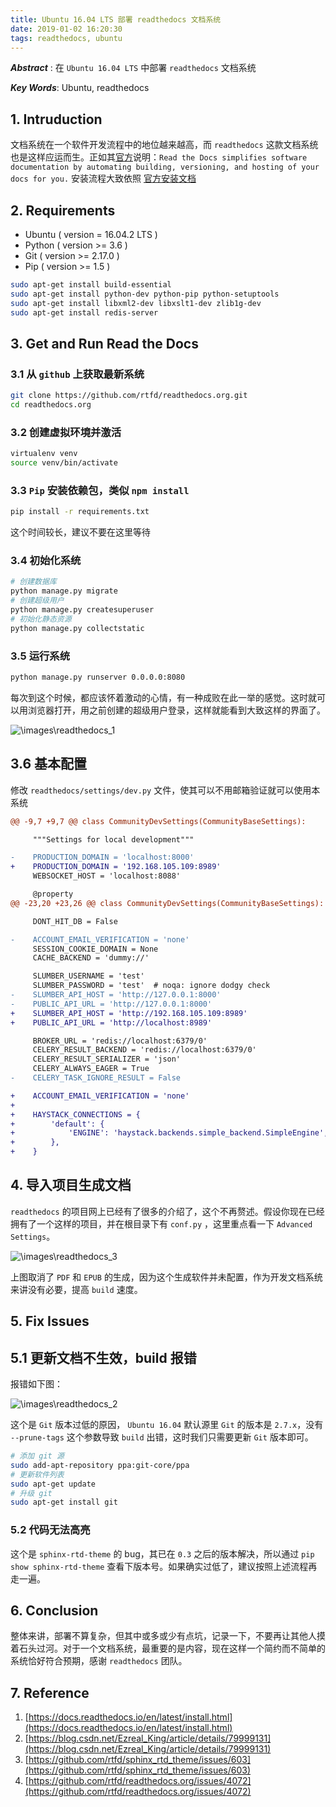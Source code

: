 ```yaml
---
title: Ubuntu 16.04 LTS 部署 readthedocs 文档系统
date: 2019-01-02 16:20:30
tags: readthedocs, ubuntu
---
```


***Abstract*** : 在 `Ubuntu 16.04 LTS` 中部署 `readthedocs`  文档系统

***Key Words***: Ubuntu, readthedocs

## 1. Intruduction

文档系统在一个软件开发流程中的地位越来越高，而 `readthedocs` 这款文档系统也是这样应运而生。正如其[官方](https://readthedocs.org/)说明：`Read the Docs simplifies software documentation by automating building, versioning, and hosting of your docs for you.` 安装流程大致依照 [官方安装文档](https://docs.readthedocs.io/en/latest/install.html)

## 2. Requirements

* Ubuntu ( version = 16.04.2 LTS )
* Python ( version >= 3.6 )
* Git ( version >= 2.17.0 )
* Pip ( version >= 1.5 )

```bash
sudo apt-get install build-essential
sudo apt-get install python-dev python-pip python-setuptools
sudo apt-get install libxml2-dev libxslt1-dev zlib1g-dev
sudo apt-get install redis-server
```

## 3. Get and Run Read the Docs

### 3.1 从 `github` 上获取最新系统

```bash
git clone https://github.com/rtfd/readthedocs.org.git
cd readthedocs.org
```

### 3.2 创建虚拟环境并激活

```bash
virtualenv venv
source venv/bin/activate
```

### 3.3 `Pip` 安装依赖包，类似 `npm install`

```bash
pip install -r requirements.txt
```

这个时间较长，建议不要在这里等待

### 3.4 初始化系统

```bash
# 创建数据库
python manage.py migrate
# 创建超级用户
python manage.py createsuperuser
# 初始化静态资源
python manage.py collectstatic
```

### 3.5 运行系统

```bash
python manage.py runserver 0.0.0.0:8080
```

每次到这个时候，都应该怀着激动的心情，有一种成败在此一举的感觉。这时就可以用浏览器打开，用之前创建的超级用户登录，这样就能看到大致这样的界面了。

![\images\readthedocs_1](/images/readthedocs_1.jpg)

## 3.6 基本配置

修改 `readthedocs/settings/dev.py` 文件，使其可以不用邮箱验证就可以使用本系统

```diff
@@ -9,7 +9,7 @@ class CommunityDevSettings(CommunityBaseSettings):

     """Settings for local development"""

-    PRODUCTION_DOMAIN = 'localhost:8000'
+    PRODUCTION_DOMAIN = '192.168.105.109:8989'
     WEBSOCKET_HOST = 'localhost:8088'

     @property
@@ -23,20 +23,26 @@ class CommunityDevSettings(CommunityBaseSettings):

     DONT_HIT_DB = False

-    ACCOUNT_EMAIL_VERIFICATION = 'none'
     SESSION_COOKIE_DOMAIN = None
     CACHE_BACKEND = 'dummy://'

     SLUMBER_USERNAME = 'test'
     SLUMBER_PASSWORD = 'test'  # noqa: ignore dodgy check
-    SLUMBER_API_HOST = 'http://127.0.0.1:8000'
-    PUBLIC_API_URL = 'http://127.0.0.1:8000'
+    SLUMBER_API_HOST = 'http://192.168.105.109:8989'
+    PUBLIC_API_URL = 'http://localhost:8989'

     BROKER_URL = 'redis://localhost:6379/0'
     CELERY_RESULT_BACKEND = 'redis://localhost:6379/0'
     CELERY_RESULT_SERIALIZER = 'json'
     CELERY_ALWAYS_EAGER = True
-    CELERY_TASK_IGNORE_RESULT = False

+    ACCOUNT_EMAIL_VERIFICATION = 'none'
+
+    HAYSTACK_CONNECTIONS = {
+        'default': {
+            'ENGINE': 'haystack.backends.simple_backend.SimpleEngine',
+        },
+    }
```

## 4. 导入项目生成文档

`readthedocs` 的项目网上已经有了很多的介绍了，这个不再赘述。假设你现在已经拥有了一个这样的项目，并在根目录下有 `conf.py` ，这里重点看一下 `Advanced Settings`。

![\images\readthedocs_3](/images/readthedocs_3.jpg)

上图取消了 `PDF` 和 `EPUB` 的生成，因为这个生成软件并未配置，作为开发文档系统来讲没有必要，提高 `build` 速度。

## 5. Fix Issues

## 5.1 更新文档不生效，build 报错

报错如下图：

![\images\readthedocs_2](/images/readthedocs_2.jpg)

这个是 `Git` 版本过低的原因， `Ubuntu 16.04` 默认源里 `Git` 的版本是 `2.7.x`，没有 `--prune-tags` 这个参数导致 `build` 出错，这时我们只需要更新 `Git` 版本即可。

```bash
# 添加 git 源
sudo add-apt-repository ppa:git-core/ppa
# 更新软件列表
sudo apt-get update
# 升级 git
sudo apt-get install git
```

### 5.2 代码无法高亮

这个是 `sphinx-rtd-theme` 的 bug，其已在 `0.3` 之后的版本解决，所以通过 `pip show sphinx-rtd-theme` 查看下版本号。如果确实过低了，建议按照上述流程再走一遍。

## 6. Conclusion

整体来讲，部署不算复杂，但其中或多或少有点坑，记录一下，不要再让其他人摸着石头过河。对于一个文档系统，最重要的是内容，现在这样一个简约而不简单的系统恰好符合预期，感谢 `readthedocs` 团队。

## 7. Reference

1. [https://docs.readthedocs.io/en/latest/install.html](https://docs.readthedocs.io/en/latest/install.html)
2. [https://blog.csdn.net/Ezreal_King/article/details/79999131](https://blog.csdn.net/Ezreal_King/article/details/79999131)
3. [https://github.com/rtfd/sphinx_rtd_theme/issues/603](https://github.com/rtfd/sphinx_rtd_theme/issues/603)
4. [https://github.com/rtfd/readthedocs.org/issues/4072](https://github.com/rtfd/readthedocs.org/issues/4072)
